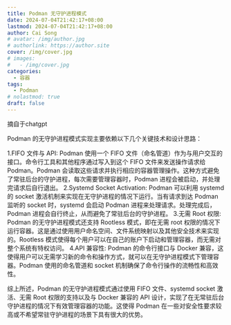 ```yaml
---
title: Podman 无守护进程模式
date: 2024-07-04T21:42:17+08:00
lastmod: 2024-07-04T21:42:17+08:00
author: Cai Song
# avatar: /img/author.jpg
# authorlink: https://author.site
cover: /img/cover.jpg
# images:
#   - /img/cover.jpg
categories:
  - 容器
tags:
  - Podman
# nolastmod: true
draft: false
---
```


摘自于chatgpt

Podman 的无守护进程模式实现主要依赖以下几个关键技术和设计思路：

1.FIFO 文件与 API: Podman 使用一个 FIFO 文件（命名管道）作为与用户交互的接口。命令行工具和其他程序通过写入到这个 FIFO 文件来发送操作请求给 Podman。Podman 会读取这些请求并执行相应的容器管理操作。这种方式避免了常驻后台的守护进程，每次需要管理容器时，Podman 进程会被启动，并处理完请求后自行退出。
2.Systemd Socket Activation: Podman 可以利用 systemd 的 socket 激活机制来实现在无守护进程的情况下运行。当有请求到达 Podman 监听的 socket 时，systemd 会启动 Podman 进程来处理请求。处理完成后，Podman 进程会自行终止，从而避免了常驻后台的守护进程。
3.无需 Root 权限: Podman 的无守护进程模式还支持 Rootless 模式，即在无需 root 权限的情况下运行容器。这是通过使用用户命名空间、文件系统映射以及其他安全技术来实现的。Rootless 模式使得每个用户可以在自己的账户下启动和管理容器，而无需对整个系统有特权访问。
4.API 兼容性: Podman 的命令行接口与 Docker 兼容，这使得用户可以无需学习新的命令和操作方式，就可以在无守护进程模式下管理容器。Podman 使用的命名管道和 socket 机制确保了命令行操作的流畅性和高效性。

综上所述，Podman 的无守护进程模式通过使用 FIFO 文件、systemd socket 激活、无需 Root 权限的支持以及与 Docker 兼容的 API 设计，实现了在无常驻后台守护进程的情况下有效管理容器的功能。这使得 Podman 在一些对安全性要求较高或不希望常驻守护进程的场景下具有很大的优势。